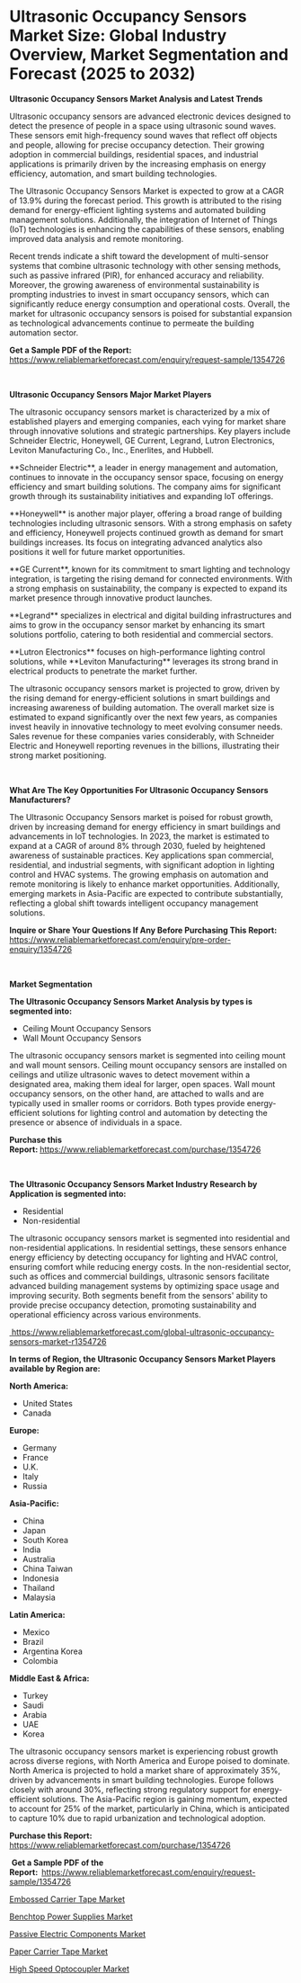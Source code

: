 <p><h1>Ultrasonic Occupancy Sensors Market Size: Global Industry Overview, Market Segmentation and Forecast (2025 to 2032)</h1></p><p><strong>Ultrasonic Occupancy Sensors Market Analysis and Latest Trends</strong></p>
<p><p>Ultrasonic occupancy sensors are advanced electronic devices designed to detect the presence of people in a space using ultrasonic sound waves. These sensors emit high-frequency sound waves that reflect off objects and people, allowing for precise occupancy detection. Their growing adoption in commercial buildings, residential spaces, and industrial applications is primarily driven by the increasing emphasis on energy efficiency, automation, and smart building technologies.</p><p>The Ultrasonic Occupancy Sensors Market is expected to grow at a CAGR of 13.9% during the forecast period. This growth is attributed to the rising demand for energy-efficient lighting systems and automated building management solutions. Additionally, the integration of Internet of Things (IoT) technologies is enhancing the capabilities of these sensors, enabling improved data analysis and remote monitoring.</p><p>Recent trends indicate a shift toward the development of multi-sensor systems that combine ultrasonic technology with other sensing methods, such as passive infrared (PIR), for enhanced accuracy and reliability. Moreover, the growing awareness of environmental sustainability is prompting industries to invest in smart occupancy sensors, which can significantly reduce energy consumption and operational costs. Overall, the market for ultrasonic occupancy sensors is poised for substantial expansion as technological advancements continue to permeate the building automation sector.</p></p>
<p><strong>Get a Sample PDF of the Report:&nbsp;</strong> <a href="https://www.reliablemarketforecast.com/enquiry/request-sample/1354726?utm_campaign=1140&utm_medium=2&utm_source=Github&utm_content=ia&utm_term=06042025&utm_id=ultrasonic-occupancy-sensors">https://www.reliablemarketforecast.com/enquiry/request-sample/1354726</a></p>
<p>&nbsp;</p>
<p><strong>Ultrasonic Occupancy Sensors Major Market Players</strong></p>
<p><p>The ultrasonic occupancy sensors market is characterized by a mix of established players and emerging companies, each vying for market share through innovative solutions and strategic partnerships. Key players include Schneider Electric, Honeywell, GE Current, Legrand, Lutron Electronics, Leviton Manufacturing Co., Inc., Enerlites, and Hubbell.</p><p>**Schneider Electric**, a leader in energy management and automation, continues to innovate in the occupancy sensor space, focusing on energy efficiency and smart building solutions. The company aims for significant growth through its sustainability initiatives and expanding IoT offerings.</p><p>**Honeywell** is another major player, offering a broad range of building technologies including ultrasonic sensors. With a strong emphasis on safety and efficiency, Honeywell projects continued growth as demand for smart buildings increases. Its focus on integrating advanced analytics also positions it well for future market opportunities.</p><p>**GE Current**, known for its commitment to smart lighting and technology integration, is targeting the rising demand for connected environments. With a strong emphasis on sustainability, the company is expected to expand its market presence through innovative product launches.</p><p>**Legrand** specializes in electrical and digital building infrastructures and aims to grow in the occupancy sensor market by enhancing its smart solutions portfolio, catering to both residential and commercial sectors.</p><p>**Lutron Electronics** focuses on high-performance lighting control solutions, while **Leviton Manufacturing** leverages its strong brand in electrical products to penetrate the market further.</p><p>The ultrasonic occupancy sensors market is projected to grow, driven by the rising demand for energy-efficient solutions in smart buildings and increasing awareness of building automation. The overall market size is estimated to expand significantly over the next few years, as companies invest heavily in innovative technology to meet evolving consumer needs. Sales revenue for these companies varies considerably, with Schneider Electric and Honeywell reporting revenues in the billions, illustrating their strong market positioning.</p></p>
<p>&nbsp;</p>
<p><strong>What Are The Key Opportunities For Ultrasonic Occupancy Sensors Manufacturers?</strong></p>
<p><p>The Ultrasonic Occupancy Sensors market is poised for robust growth, driven by increasing demand for energy efficiency in smart buildings and advancements in IoT technologies. In 2023, the market is estimated to expand at a CAGR of around 8% through 2030, fueled by heightened awareness of sustainable practices. Key applications span commercial, residential, and industrial segments, with significant adoption in lighting control and HVAC systems. The growing emphasis on automation and remote monitoring is likely to enhance market opportunities. Additionally, emerging markets in Asia-Pacific are expected to contribute substantially, reflecting a global shift towards intelligent occupancy management solutions.</p></p>
<p><strong>Inquire or Share Your Questions If Any Before Purchasing This Report:</strong> <a href="https://www.reliablemarketforecast.com/enquiry/pre-order-enquiry/1354726?utm_campaign=1140&utm_medium=2&utm_source=Github&utm_content=ia&utm_term=06042025&utm_id=ultrasonic-occupancy-sensors">https://www.reliablemarketforecast.com/enquiry/pre-order-enquiry/1354726</a></p>
<p>&nbsp;</p>
<p><strong>Market Segmentation</strong></p>
<p><strong>The Ultrasonic Occupancy Sensors Market Analysis by types is segmented into:</strong></p>
<p><ul><li>Ceiling Mount Occupancy Sensors</li><li>Wall Mount Occupancy Sensors</li></ul></p>
<p><p>The ultrasonic occupancy sensors market is segmented into ceiling mount and wall mount sensors. Ceiling mount occupancy sensors are installed on ceilings and utilize ultrasonic waves to detect movement within a designated area, making them ideal for larger, open spaces. Wall mount occupancy sensors, on the other hand, are attached to walls and are typically used in smaller rooms or corridors. Both types provide energy-efficient solutions for lighting control and automation by detecting the presence or absence of individuals in a space.</p></p>
<p><strong>Purchase this Report:&nbsp;</strong><a href="https://www.reliablemarketforecast.com/purchase/1354726?utm_campaign=1140&utm_medium=2&utm_source=Github&utm_content=ia&utm_term=06042025&utm_id=ultrasonic-occupancy-sensors">https://www.reliablemarketforecast.com/purchase/1354726</a></p>
<p>&nbsp;</p>
<p><strong>The Ultrasonic Occupancy Sensors Market Industry Research by Application is segmented into:</strong></p>
<p><ul><li>Residential</li><li>Non-residential</li></ul></p>
<p><p>The ultrasonic occupancy sensors market is segmented into residential and non-residential applications. In residential settings, these sensors enhance energy efficiency by detecting occupancy for lighting and HVAC control, ensuring comfort while reducing energy costs. In the non-residential sector, such as offices and commercial buildings, ultrasonic sensors facilitate advanced building management systems by optimizing space usage and improving security. Both segments benefit from the sensors' ability to provide precise occupancy detection, promoting sustainability and operational efficiency across various environments.</p></p>
<p><a href="https://www.reliablemarketforecast.com/global-ultrasonic-occupancy-sensors-market-r1354726?utm_campaign=1140&utm_medium=2&utm_source=Github&utm_content=ia&utm_term=06042025&utm_id=ultrasonic-occupancy-sensors">&nbsp;https://www.reliablemarketforecast.com/global-ultrasonic-occupancy-sensors-market-r1354726</a></p>
<p><strong>In terms of Region, the Ultrasonic Occupancy Sensors Market Players available by Region are:</strong></p>
<p>
    <p> <strong> North America: </strong>
        <ul>
            <li>United States</li>
            <li>Canada</li>
        </ul>
        </p> 
    <p> <strong> Europe: </strong>
        <ul>
            <li>Germany</li>
            <li>France</li>
            <li>U.K.</li>
            <li>Italy</li>
            <li>Russia</li>
        </ul>
        </p> 
    <p> <strong> Asia-Pacific: </strong>
        <ul>
            <li>China</li>
            <li>Japan</li>
            <li>South Korea</li>
            <li>India</li>
            <li>Australia</li>
            <li>China Taiwan</li>
            <li>Indonesia</li>
            <li>Thailand</li>
            <li>Malaysia</li>
        </ul>
        </p> 
    <p> <strong> Latin America: </strong>
        <ul>
            <li>Mexico</li>
            <li>Brazil</li>
            <li>Argentina Korea</li>
            <li>Colombia</li>
        </ul>
        </p> 
    <p> <strong> Middle East & Africa: </strong>
        <ul>
            <li>Turkey</li>
            <li>Saudi</li>
            <li>Arabia</li>
            <li>UAE</li>
            <li>Korea</li>
        </ul>
    </p>
    </p>
<p><p>The ultrasonic occupancy sensors market is experiencing robust growth across diverse regions, with North America and Europe poised to dominate. North America is projected to hold a market share of approximately 35%, driven by advancements in smart building technologies. Europe follows closely with around 30%, reflecting strong regulatory support for energy-efficient solutions. The Asia-Pacific region is gaining momentum, expected to account for 25% of the market, particularly in China, which is anticipated to capture 10% due to rapid urbanization and technological adoption.</p></p>
<p><strong>Purchase this Report: </strong><a href="https://www.reliablemarketforecast.com/purchase/1354726?utm_campaign=1140&utm_medium=2&utm_source=Github&utm_content=ia&utm_term=06042025&utm_id=ultrasonic-occupancy-sensors">https://www.reliablemarketforecast.com/purchase/1354726</a></p>
<p>&nbsp;<strong>Get a Sample PDF of the Report:&nbsp;&nbsp;</strong><a href="https://www.reliablemarketforecast.com/enquiry/request-sample/1354726?utm_campaign=1140&utm_medium=2&utm_source=Github&utm_content=ia&utm_term=06042025&utm_id=ultrasonic-occupancy-sensors">https://www.reliablemarketforecast.com/enquiry/request-sample/1354726</a></p>
<p><strong></strong></p>
<p><p><a href="https://github.com/awwqamet/Market-Research-Report-List-1/blob/main/embossed-carrier-tape-market.md?utm_campaign=1140&utm_medium=2&utm_source=Github&utm_content=ia&utm_term=06042025&utm_id=ultrasonic-occupancy-sensors">Embossed Carrier Tape Market</a></p><p><a href="https://github.com/phillpfantis/Market-Research-Report-List-1/blob/main/benchtop-power-supplies-market.md?utm_campaign=1140&utm_medium=2&utm_source=Github&utm_content=ia&utm_term=06042025&utm_id=ultrasonic-occupancy-sensors">Benchtop Power Supplies Market</a></p><p><a href="https://github.com/stuwinawisa/Market-Research-Report-List-1/blob/main/passive-electric-components-market.md?utm_campaign=1140&utm_medium=2&utm_source=Github&utm_content=ia&utm_term=06042025&utm_id=ultrasonic-occupancy-sensors">Passive Electric Components Market</a></p><p><a href="https://github.com/marcayaminig/Market-Research-Report-List-1/blob/main/paper-carrier-tape-market.md?utm_campaign=1140&utm_medium=2&utm_source=Github&utm_content=ia&utm_term=06042025&utm_id=ultrasonic-occupancy-sensors">Paper Carrier Tape Market</a></p><p><a href="https://github.com/chillwervenu/Market-Research-Report-List-1/blob/main/high-speed-optocoupler-market.md?utm_campaign=1140&utm_medium=2&utm_source=Github&utm_content=ia&utm_term=06042025&utm_id=ultrasonic-occupancy-sensors">High Speed Optocoupler Market</a></p></p>